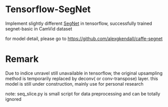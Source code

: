 # Tensorflow-SegNet
Implement slightly different [SegNet](http://arxiv.org/abs/1511.00561) in tensorflow,
successfully trained segnet-basic in CamVid dataset

for model detail, please go to https://github.com/alexgkendall/caffe-segnet
# Remark
Due to indice unravel still unavailable in tensorflow, the original upsampling
method is temporarily replaced by deconv( or conv-transpose) layer.
this model is still under construction, mainly use for personal research

note: seq_slice.py is small script for data preprocessing and can be totally ignored
